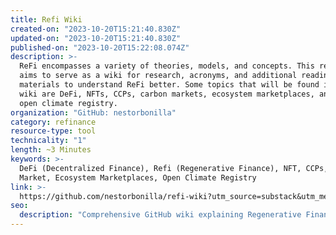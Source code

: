 ```yaml
---
title: Refi Wiki
created-on: "2023-10-20T15:21:40.830Z"
updated-on: "2023-10-20T15:21:40.830Z"
published-on: "2023-10-20T15:22:08.074Z"
description: >-
  ReFi encompasses a variety of theories, models, and concepts. This repository
  aims to serve as a wiki for research, acronyms, and additional reading
  materials to understand ReFi better. Some topics that will be found in this
  wiki are DeFi, NFTs, CCPs, carbon markets, ecosystem marketplaces, and the
  open climate registry.
organization: "GitHub: nestorbonilla"
category: refinance
resource-type: tool
technicality: "1"
length: ~3 Minutes
keywords: >-
  DeFi (Decentralized Finance), Refi (Regenerative Finance), NFT, CCPs, Carbon
  Market, Ecosystem Marketplaces, Open Climate Registry
link: >-
  https://github.com/nestorbonilla/refi-wiki?utm_source=substack&utm_medium=email
seo:
  description: "Comprehensive GitHub wiki explaining Regenerative Finance (ReFi) concepts, carbon markets, and ecosystem marketplaces with accessible resources for those exploring blockchain's environmental applications."
---
```

